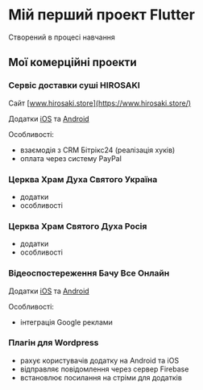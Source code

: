 # Мій перший проект Flutter

Створений в процесі навчання 

## Мої комерційні проекти


### Сервіс доставки суші HIROSAKI

Сайт [www.hirosaki.store](https://www.hirosaki.store/)

Додатки [iOS](https://apps.apple.com/ua/app/hirosaki-sushi/id1584069908?l=uk) та [Android](https://play.google.com/store/apps/details?id=com.hirosaki.sushi_house_client_app)

Особливості:
- взаємодія з CRM Бітрікс24 (реалізація хуків)
- оплата через систему PayPal


### Церква Храм Духа Святого Україна
- додатки
- особливості


### Церква Храм Святого Духа Росія
- додатки
- особливості


### Відеоспостереження Бачу Все Онлайн

Додатки [iOS](https://apps.apple.com/ua/app/button_bachu_vse/id649771422?l=uk) та [Android](https://play.google.com/store/apps/details?id=com.online.button_bachu_vse)

Особливості:
- інтеграція Google реклами


### Плагін для Wordpress
- рахує користувачів додатку на Android та iOS
- відправляє повідомлення через сервер Firebase
- встановлює посилання на стріми для додатків
